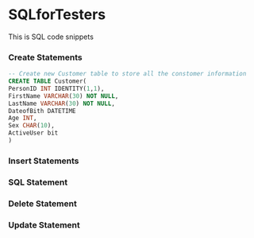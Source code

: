 # SQLforTesters
This is SQL code snippets


### Create Statements
```SQL
-- Create new Customer table to store all the constomer information
CREATE TABLE Customer(
PersonID INT IDENTITY(1,1),
FirstName VARCHAR(30) NOT NULL,
LastName VARCHAR(30) NOT NULL,
DateofBith DATETIME
Age INT,
Sex CHAR(10),
ActiveUser bit
)
```

### Insert Statements

### SQL Statement

### Delete Statement

### Update Statement
